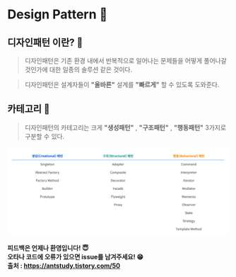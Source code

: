 # Design Pattern 🎨

## 디자인패턴 이란? 🎨
> 디자인패턴은 기존 환경 내에서 반복적으로 일어나는 문제들을 어떻게 풀어나갈 것인가에 대한 일종의 솔루션 같은 것이다.

> 디자인패턴은 설계자들이 **"올바른"** 설계를 **"빠르게"** 할 수 있도록 도와준다.

## 카테고리 🎨
> 디자인패턴의 카테고리는 크게 **"생성패턴"** , **"구조패턴"** , **"행동패턴"** 3가지로 구분할 수 있다.

![Categories](./Image/Categories.png)

**피드백은 언제나 환영입니다! 😇**   
**오타나 코드에 오류가 있으면 issue를 남겨주세요! 😁**   
**출처 : https://antstudy.tistory.com/50**
